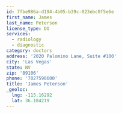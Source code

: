 ```yaml
---
id: 7fbe986a-d194-4b05-b39c-023ebc0f5e6e
first_name: James
last_name: Peterson
license_type: DO
services:
  - radiology
  - diagnostic
category: doctors
address: '2020 Palomino Lane, Suite #100'
city: 'Las Vegas'
state: NV
zip: '89106'
phone: '7027598600'
title: 'James Peterson'
_geoloc:
  lng: -115.16292
  lat: 36.184219
---
```

